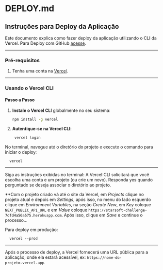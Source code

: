 # **DEPLOY.md**

## Instruções para Deploy da Aplicação

Este documento explica como fazer deploy da aplicação utilizando o CLI da Vercel.
Para Deploy com GitHub [acesse](https://blog.formacao.dev/como-fazer-o-deploy-de-uma-aplicacao-no-site-da-vercel/).

---

### **Pré-requisitos**

1. Tenha uma conta na [Vercel](https://vercel.com/).


---

### **Usando o Vercel CLI**

#### Passo a Passo

1. **Instale o Vercel CLI** globalmente no seu sistema:
   ```bash
   npm install -g vercel
   ```

2. **Autentique-se na Vercel CLI**:
    
   ```bash
    vercel login
     ```
    

No terminal, navegue até o diretório do projeto e execute o comando para iniciar o deploy:
 
      vercel

--- 
Siga as instruções exibidas no terminal:
A Vercel CLI solicitará que você escolha uma conta e um projeto (ou crie um novo).
Responda yes quando perguntado se deseja associar o diretório ao projeto.

**Com o projeto criado vá até o site da Vercel, em *Projects* clique no projeto atual e depois em *Settings*, após isso, no menu do lado esquerdo clique em *Environment Variables*, na seção *Create New*, em *Key* coloque `NEXT_PUBLIC_API_URL` e em *Value* coloque `https://starsoft-challenge-7dfd4a56a575.herokuapp.com`. Após isso, clique em *Save* e continue o processo...

Para deploy em produção:
 
      vercel --prod
 

--- 
Após o processo de deploy, a Vercel fornecerá uma URL pública para a aplicação, onde ela estará acessível, ex: `https://nome-do-projeto.vercel.app`.
